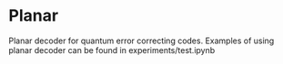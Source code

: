 # Planar
Planar decoder for quantum error correcting codes. Examples of using planar decoder can be found in experiments/test.ipynb
